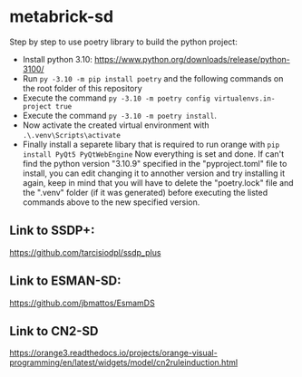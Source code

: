 # metabrick-sd
Step by step to use poetry library to build the python project:
- Install python 3.10: https://www.python.org/downloads/release/python-3100/
- Run `py -3.10 -m pip install poetry` and the following commands on the root folder of this repository
- Execute the command `py -3.10 -m poetry config virtualenvs.in-project true`
- Execute the command `py -3.10 -m poetry install`.
- Now activate the created virtual environment with `.\.venv\Scripts\activate`
- Finally install a separete libary that is required to run orange with `pip install PyQt5 PyQtWebEngine`
 Now everything is set and done. If can't find the python version "3.10.9" specified in the "pyproject.toml" file to install, you can edit changing it to annother version and try installing it again, keep in mind that you will have to delete the "poetry.lock" file and the ".venv" folder (if it was generated) before executing the listed commands above to the new specified version.

## Link to SSDP+:
https://github.com/tarcisiodpl/ssdp_plus

## Link to ESMAN-SD:
https://github.com/jbmattos/EsmamDS

## Link to CN2-SD
https://orange3.readthedocs.io/projects/orange-visual-programming/en/latest/widgets/model/cn2ruleinduction.html
